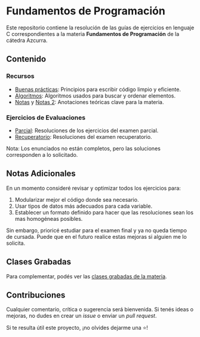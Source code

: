 # Fundamentos de Programación

Este repositorio contiene la resolución de las guías de ejercicios en lenguaje C correspondientes a la materia **Fundamentos de Programación** de la cátedra Azcurra.

## Contenido

### Recursos

-   [Buenas prácticas](./Buenas%20pr%C3%A1cticas): Principios para escribir código limpio y eficiente.
-   [Algoritmos](./Algoritmos/): Algoritmos usados para buscar y ordenar elementos.
-   [Notas](./Notas) y [Notas 2](./Notas%202): Anotaciones teóricas clave para la materia.

### Ejercicios de Evaluaciones

-   [Parcial](./Parcial/): Resoluciones de los ejercicios del examen parcial.
-   [Recuperatorio](./Recuperatorio/): Resoluciones del examen recuperatorio.

Nota: Los enunciados no están completos, pero las soluciones corresponden a lo solicitado.

## Notas Adicionales

En un momento consideré revisar y optimizar todos los ejercicios para:

1. Modularizar mejor el código donde sea necesario.
2. Usar tipos de datos más adecuados para cada variable.
3. Establecer un formato definido para hacer que las resoluciones sean los mas homogéneas posibles.

Sin embargo, prioricé estudiar para el examen final y ya no queda tiempo de cursada. Puede que en el futuro realice estas mejoras si alguien me lo solicita.

## Clases Grabadas

Para complementar, podés ver las [clases grabadas de la materia](https://www.youtube.com/playlist?list=PLV62NyWg44BY7Y3LNlhNx27yr_-79SGI_).

## Contribuciones

Cualquier comentario, crítica o sugerencia será bienvenida.
Si tenés ideas o mejoras, no dudes en crear un _issue_ o enviar un _pull request_.

Si te resulta útil este proyecto, ¡no olvides dejarme una ⭐!

